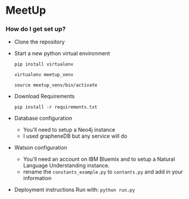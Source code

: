 # MeetUp #

### How do I get set up? ###

* Clone the repository
* Start a new python virtual environment

  ```pip install virtualenv```
  
  ```virtualenv meetup_venv```
  
  ```source meetup_venv/bin/activate```
  
* Download Requirements

  ```pip install -r requirements.txt```
* Database configuration
  - You'll need to setup a Neo4j instance
  - I used grapheneDB but any service will do
* Watson configuration
  - You'll need an account on IBM Bluemix and to setup a Natural Language Understanding instance.
  - rename the `constants_example.py` to `contants.py` and add in your information
* Deployment instructions
Run with: ```python run.py```
